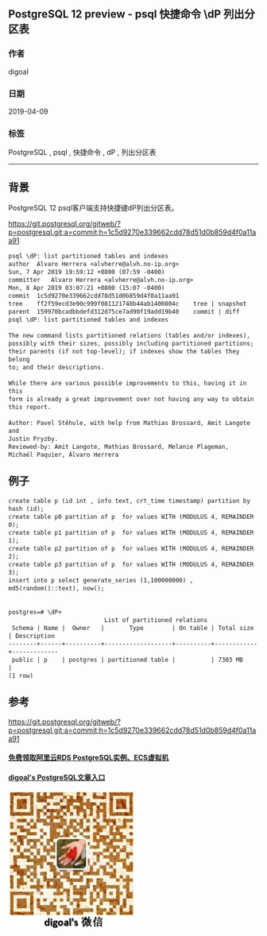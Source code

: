 ## PostgreSQL 12 preview - psql 快捷命令 \\dP 列出分区表     
                                                                                                                  
### 作者                                                                                                                  
digoal                                                                                                                  
                                                                                                                  
### 日期                                                                                                                  
2019-04-09                                                                                                                  
                                                                                                                  
### 标签                                                                                                                  
PostgreSQL , psql , 快捷命令 , dP , 列出分区表   
                                 
----                                                                                                            
                                                                                                              
## 背景    
PostgreSQL 12 psql客户端支持快捷键dP列出分区表。    
  
https://git.postgresql.org/gitweb/?p=postgresql.git;a=commit;h=1c5d9270e339662cdd78d51d0b859d4f0a11aa91  
  
```  
psql \dP: list partitioned tables and indexes  
author	Alvaro Herrera <alvherre@alvh.no-ip.org>	  
Sun, 7 Apr 2019 19:59:12 +0800 (07:59 -0400)  
committer	Alvaro Herrera <alvherre@alvh.no-ip.org>	  
Mon, 8 Apr 2019 03:07:21 +0800 (15:07 -0400)  
commit	1c5d9270e339662cdd78d51d0b859d4f0a11aa91  
tree	ff2f59ecd3e90c999f081121748b44ab1400804c	tree | snapshot  
parent	159970bcadbbdefd312d75ce7ad90f19add19b40	commit | diff  
psql \dP: list partitioned tables and indexes  
  
The new command lists partitioned relations (tables and/or indexes),  
possibly with their sizes, possibly including partitioned partitions;  
their parents (if not top-level); if indexes show the tables they belong  
to; and their descriptions.  
  
While there are various possible improvements to this, having it in this  
form is already a great improvement over not having any way to obtain  
this report.  
  
Author: Pavel Stěhule, with help from Mathias Brossard, Amit Langote and  
Justin Pryzby.  
Reviewed-by: Amit Langote, Mathias Brossard, Melanie Plageman,  
Michaël Paquier, Álvaro Herrera  
```  
  
## 例子  
  
```  
create table p (id int , info text, crt_time timestamp) partition by hash (id);    
create table p0 partition of p  for values WITH (MODULUS 4, REMAINDER 0);    
create table p1 partition of p  for values WITH (MODULUS 4, REMAINDER 1);    
create table p2 partition of p  for values WITH (MODULUS 4, REMAINDER 2);   
create table p3 partition of p  for values WITH (MODULUS 4, REMAINDER 3);    
insert into p select generate_series (1,100000000) , md5(random()::text), now();  
  
  
postgres=# \dP+  
                           List of partitioned relations  
 Schema | Name |  Owner   |       Type        | On table | Total size | Description   
--------+------+----------+-------------------+----------+------------+-------------  
 public | p    | postgres | partitioned table |          | 7303 MB    |   
(1 row)  
```  
  
## 参考  
https://git.postgresql.org/gitweb/?p=postgresql.git;a=commit;h=1c5d9270e339662cdd78d51d0b859d4f0a11aa91  
    
  
  
  
  
  
  
  
  
  
#### [免费领取阿里云RDS PostgreSQL实例、ECS虚拟机](https://free.aliyun.com/ "57258f76c37864c6e6d23383d05714ea")
  
  
#### [digoal's PostgreSQL文章入口](https://github.com/digoal/blog/blob/master/README.md "22709685feb7cab07d30f30387f0a9ae")
  
  
![digoal's weixin](../pic/digoal_weixin.jpg "f7ad92eeba24523fd47a6e1a0e691b59")
  
  
  
  
  
  
  
